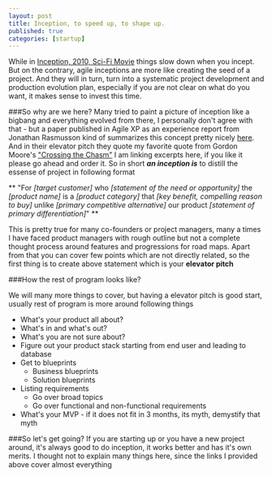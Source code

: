 ```yaml
---
layout: post
title: Inception, to speed up, to shape up.
published: true
categories: [startup]
---
```


While in [Inception, 2010, Sci-Fi Movie](http://en.wikipedia.org/wiki/Inception) things slow down 
when you incept. But on the contrary, agile inceptions are more like creating the seed of a project. And they will in turn, 
turn into a systematic project development and production evolution plan, 
especially if you are not clear on what do you want, it makes sense to invest this time.

###So why are we here? 
Many tried to paint a picture of inception like a bigbang and everything evolved from there, 
I personally don't agree with that - but a paper published in Agile XP as an experience report 
from Jonathan Rasmusson kind of summarizes this concept pretty nicely [here](http://www.agilexp.com/Agile200xPapers/Agile2006-ExperienceReports/XR25-rasmusson-AgileInceptionDeckBootCamp.pdf). And in their elevator pitch they quote my favorite quote from Gordon Moore's ["Crossing the Chasm"](http://ewthoff.home.xs4all.nl/Weppage%20documents/Summary%20Crossing%20the%20Chasm.pdf) I am linking excerpts here, if you like it please go ahead and order it. So in short ***an inception is***  to distill the essense of project in following format

** "For _[target customer]_ who
_[statement of the need or opportunity]_ the _[product
name]_ is a _[product category]_ that _[key benefit,
compelling reason to buy]_ unlike _[primary competitive
alternative]_ our product _[statement of primary
differentiation]_" **

This is pretty true for many co-founders or project managers, many a times I have faced product managers with rough outline but not a complete thought process around features and progressions for road maps. Apart from that you can cover few points which are not directly related, so the first thing is to create above statement which is your **elevator pitch**

###How the rest of program looks like?

We will many more things to cover, but having a elevator pitch is good start, usually rest of program is more around following things

* What's your product all about?
* What's in and what's out?
* What's you are not sure about?
* Figure out your product stack starting from end user and leading to database
* Get to blueprints
  * Business blueprints
  * Solution blueprints
* Listing requirements
  * Go over broad topics
  * Go over functional and non-functional requirements
* What's your MVP - if it does not fit in 3 months, its myth, demystify that myth

###So let's get going?
If you are starting up or you have a new project around, it's always good to do inception, it works better and has it's own merits. I thought not to explain many things here, since the links I provided above cover almost everything
